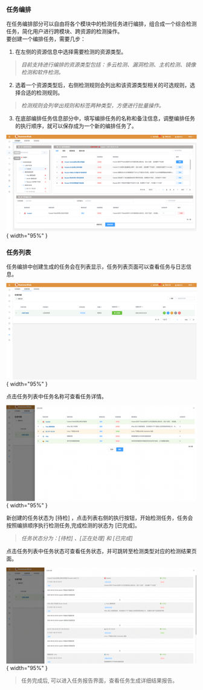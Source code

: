 ### 任务编排

在任务编排部分可以自由将各个模块中的检测任务进行编排，组合成一个综合检测任务，简化用户进行跨模块、跨资源的检测操作。  
要创建一个编排任务，需要几步：  
1. 在左侧的资源信息中选择需要检测的资源类型。 

> *目前支持进行编排的资源类型包括：多云检测、漏洞检测、主机检测、镜像检测和软件检测。*   
 
2. 选着一个资源类型后，右侧检测规则会列出和该资源类型相关的可选规则，选择合适的检测规则。

> *检测规则会列举出规则和标签两种类型，方便进行批量操作。*

3. 在底部编排任务信息部分中，填写编排任务的名称和备注信息，调整编排任务的执行顺序，就可以保存成为一个新的编排任务了。


![任务编排](../img/user/task.png){ width="95%" }

### 任务列表

任务编排中创建生成的任务会在列表显示，任务列表页面可以查看任务与日志信息。

![任务列表](../img/user/task1.png){ width="95%" }

点击任务列表中任务名称可查看任务详情。

![任务详情](../img/user/task10.png){ width="95%" }

新创建的任务状态为 [待检] ，点击列表右侧的执行按钮，开始检测任务，任务会按照编排顺序执行检测任务,完成检测的状态为 [已完成]。

> *任务状态分为：[待检] 、[正在处理] 和 [已完成]*

点击任务列表中任务状态可查看任务状态，并可跳转至检测类型对应的检测结果页面。

![任务状态](../img/user/task11.png){ width="95%" }

> 任务完成后, 可以进入任务报告界面，查看任务生成详细结果报告。
